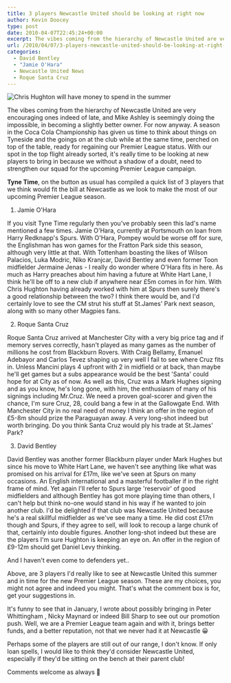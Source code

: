 ```yaml
---
title: 3 players Newcastle United should be looking at right now
author: Kevin Doocey
type: post
date: 2010-04-07T22:45:24+00:00
excerpt: The vibes coming from the hierarchy of Newcastle United are very encouraging ones indeed of late, and Mike Ashley is seemingly doing the possible, in becoming a slightly better owner. For now anyway. A season in the Coca Cola Championship has given us..
url: /2010/04/07/3-players-newcastle-united-should-be-looking-at-right-now/
categories:
  - David Bentley
  - "Jamie O'Hara"
  - Newcastle United News
  - Roque Santa Cruz
---
```


![Chris Hughton will have money to spend in the summer](https://static.guim.co.uk/sys-images/Sport/Pix/pictures/2010/4/6/1270570811893/Chris-Hughton-001.jpg "Hughton - Will have money to spend come the summer to spend on new players")

The vibes coming from the hierarchy of Newcastle United are very encouraging ones indeed of late, and Mike Ashley is seemingly doing the impossible, in becoming a slightly better owner. For now anyway. A season in the Coca Cola Championship has given us time to think about things on Tyneside and the goings on at the club while at the same time, perched on top of the table, ready for regaining our Premier League status. With our spot in the top flight already sorted, it's really time to be looking at new players to bring in because we without a shadow of a doubt, need to strengthen our squad for the upcoming Premier League campaign.

**Tyne Time**, on the button as usual has compiled a quick list of 3 players that we think would fit the bill at Newcastle as we look to make the most of our upcoming Premier League season.

1. Jamie O'Hara

If you visit Tyne Time regularly then you've probably seen this lad's name mentioned a few times. Jamie O'Hara, currently at Portsmouth on loan from Harry Redknapp's Spurs. With O'Hara, Pompey would be worse off for sure, the Englishman has won games for the Fratton Park side this season, although very little at that. With Tottenham boasting the likes of Wilson Palacios, Luka Modric, Niko Kranjcar, David Bentley and even former Toon midfielder Jermaine Jenas - I really do wonder where O'Hara fits in here. As much as Harry preaches about him having a future at White Hart Lane, I think he'll be off to a new club if anywhere near £5m comes in for him. With Chris Hughton having already worked with him at Spurs then surely there's a good relationship between the two? I think there would be, and I'd certainly love to see the CM strut his stuff at St.James' Park next season, along with so many other Magpies fans.

2. Roque Santa Cruz

Roque Santa Cruz arrived at Manchester City with a very big price tag and if memory serves correctly, hasn't played as many games as the number of millions he cost from Blackburn Rovers. With Craig Bellamy, Emanuel Adebayor and Carlos Tevez shaping up very well I fail to see where Cruz fits in. Unless Mancini plays 4 upfront with 2 in midfield or at back, than maybe he'll get games but a subs appearance would be the best 'Santa' could hope for at City as of now. As well as this, Cruz was a Mark Hughes signing and as you know, he's long gone, with him, the enthusiasm of many of his signings including Mr.Cruz. We need a proven goal-scorer and given the chance, I'm sure Cruz, 28, could bang a few in at the Gallowgate End. With Manchester City in no real need of money I think an offer in the region of £5-8m should prize the Paraguayan away. A very long-shot indeed but worth bringing. Do you think Santa Cruz would ply his trade at St.James' Park?

3. David Bentley

David Bentley was another former Blackburn player under Mark Hughes but since his move to White Hart Lane, we haven't see anything like what was promised on his arrival for £17m, like we've seen at Spurs on many occasions. An English international and a masterful footballer if in the right frame of mind. Yet again I'll refer to Spurs large 'reservoir' of good midfielders and although Bentley has got more playing time than others, I can't help but think no-one would stand in his way if he wanted to join another club. I'd be delighted if that club was Newcastle United because he's a real skillful midfielder as we've see many a time. He did cost £17m though and Spurs, if they agree to sell, will look to recoup a large chunk of that, certainly into double figures. Another long-shot indeed but these are the players I'm sure Hughton is keeping an eye on. An offer in the region of £9-12m should get Daniel Levy thinking.

And I haven't even come to defenders yet..

Above, are 3 players I'd really like to see at Newcastle United this summer and in time for the new Premier League season. These are my choices, you might not agree and indeed you might. That's what the comment box is for, get your suggestions in.

It's funny to see that in January, I wrote about possibly bringing in Peter Whittingham , Nicky Maynard or indeed Bill Sharp to see out our promotion push. Well, we are a Premier League team again and with it, brings better funds, and a better reputation, not that we never had it at Newcastle 😀

Perhaps some of the players are still out of our range, I don't know. If only loan spells, I would like to think they'd consider Newcastle United, especially if they'd be sitting on the bench at their parent club!

Comments welcome as always 🙂

